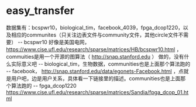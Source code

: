 # easy_transfer
数据集有：bcspwr10，biological_tim，facebook_4039，fpga_dcop1220，以及相应的communites（只关注边表文件与community文件，其他circle文件不需要）
-- bcspwr10 好像是美国电网，https://www.cise.ufl.edu/research/sparse/matrices/HB/bcspwr10.html ，
commuities是用一个开源的图算法（ http://snap.stanford.edu ） 做的，没有什么实际意义吧
-- biological_tim，生物数据，communities也是上面那个算法跑的
-- facebook， http://snap.stanford.edu/data/egonets-Facebook.html ，点就是用户吧，边是用户关系，具体看一下链接里的描述。communities也是上面那个算法跑的
-- fpga_dcop1220 https://www.cise.ufl.edu/research/sparse/matrices/Sandia/fpga_dcop_01.html 